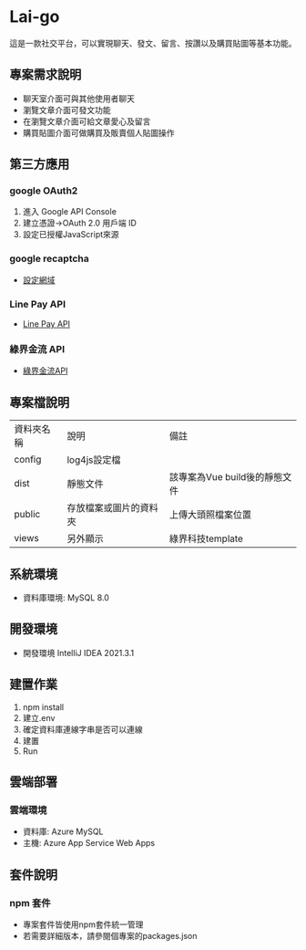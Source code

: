 # Lai-go
這是一款社交平台，可以實現聊天、發文、留言、按讚以及購買貼圖等基本功能。

## 專案需求說明
* 聊天室介面可與其他使用者聊天
* 瀏覽文章介面可發文功能
* 在瀏覽文章介面可給文章愛心及留言
* 購買貼圖介面可做購買及販賣個人貼圖操作

## 第三方應用

### google OAuth2
1. 進入 Google API Console
2. 建立憑證->OAuth 2.0 用戶端 ID
3. 設定已授權JavaScript來源

### google recaptcha
* [設定網域](https://www.google.com/recaptcha/about/)

### Line Pay API
* [Line Pay API](https://pay.line.me/tw/developers/apis/onlineApis?locale=zh_TW)

### 綠界金流 API
* [綠界金流API](https://developers.ecpay.com.tw/?p=2856)

## 專案檔說明

<table>
    <tr>
      <td>資料夾名稱</td>
	<td>說明</td>
		  <td>備註</td>
    </tr>
	  <tr>
      <td>config</td>
		  <td>log4js設定檔</td>
		  <td></td>
    </tr>
	  <tr>
      <td>dist</td>
		  <td>靜態文件</td>
		  <td>該專案為Vue build後的靜態文件</td>
    </tr>
	  <tr>
      <td>public</td>
		  <td>存放檔案或圖片的資料夾</td>
		  <td>上傳大頭照檔案位置</td>
    </tr>
	  <tr>
      <td>views</td>
		  <td>另外顯示</td>
		  <td>綠界科技template</td>
    </tr>
</table>


## 系統環境

* 資料庫環境: MySQL 8.0

## 開發環境

* 開發環境 IntelliJ IDEA 2021.3.1

## 建置作業
1. npm install
2. 建立.env
3. 確定資料庫連線字串是否可以連線
6. 建置
7. Run

## 雲端部署

### 雲端環境

* 資料庫: Azure MySQL
* 主機: Azure App Service Web Apps

## 套件說明

### npm 套件
* 專案套件皆使用npm套件統一管理
* 若需要詳細版本，請參閱個專案的packages.json
